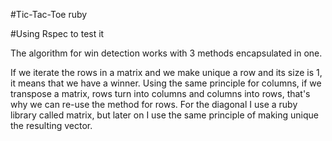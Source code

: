 #Tic-Tac-Toe ruby

#Using Rspec to test it


The algorithm for win detection works with 3 methods encapsulated 
in one. 

If we iterate the rows in a matrix and we make unique a row and its size is 1,
 it means that we have a winner. Using the same principle for columns, 
if we transpose a matrix, rows turn into columns and columns 
into rows, that's why we can re-use the method for rows. 
For the diagonal I use a ruby library called matrix, but later on
I use the same principle of making unique the resulting vector. 